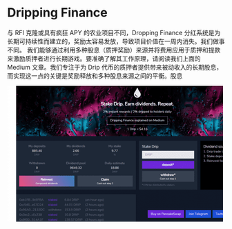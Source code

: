 # Dripping Finance

与 RFI 克隆或具有疯狂 APY 的农业项目不同，Dropping Finance 分红系统是为长期可持续性而建立的，奖励太容易发放，导致项目价值在一周内消失。我们做事不同。
我们能够通过利用多种股息（质押奖励）来源并将费用应用于质押和提款来激励质押者进行长期游戏。要准确了解其工作原理，请阅读我们上面的 Medium 文章。我们专注于为 Drip 代币的质押者提供带来被动收入的长期股息，而实现这一点的关键是奖励释放和多种股息来源之间的平衡。股息

![drippingfinancesustainabledividendmachineonbsc-dapp-defi-bsc-image1-500x315_6d094be2b55495bae48e687293a946c7](drippingfinancesustainabledividendmachineonbsc-dapp-defi-bsc-image1-500x315_6d094be2b55495bae48e687293a946c7.png)
